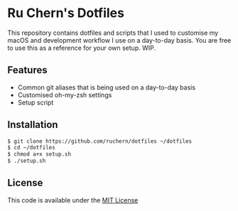 # Ru Chern's Dotfiles

This repository contains dotfiles and scripts that I used to customise my macOS and development workflow I use on a day-to-day basis. You are free to use this as a reference for your own setup. WIP.

## Features
- Common git aliases that is being used on a day-to-day basis
- Customised oh-my-zsh settings
- Setup script

## Installation
```bash
$ git clone https://github.com/ruchern/dotfiles ~/dotfiles
$ cd ~/dotfiles
$ chmod a+x setup.sh
$ ./setup.sh
```

## License
This code is available under the [MIT License](LICENSE)
